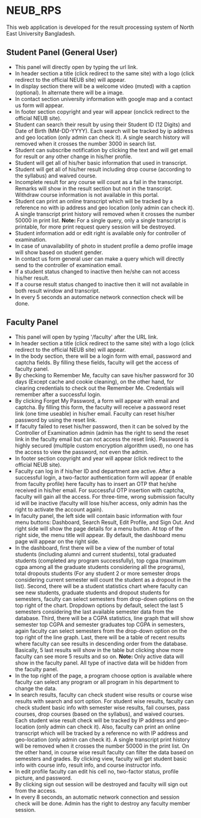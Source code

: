 # NEUB_RPS
This web application is developed for the result processing system of North East University Bangladesh.

<h2>Student Panel (General User)</h2>
<ul>
    <li>This panel will directly open by typing the url link.</li>
    <li>In header section a title  (click redirect to the same site) with a logo (click redirect to the official NEUB site) will appear.</li>
    <li>In display section there will be a welcome video (muted) with a caption (optional). In alternate there will be a image.</li>
    <li>In contact section university information with google map and a contact us form will appear.</li>
    <li>In footer section copyright and year will appear (onclick redirect to the official NEUB site).</li>
    <li>Student can search their result by using their Student ID (12 Digits) and Date of Birth (MM-DD-YYYY). Each search will be tracked by ip address and geo location (only admin can check it). A single search history will removed when it crosses the number 3000 in search list.</li>
    <li>Student can subscribe notification by clicking the text and will get email for result or any other change in his/her profile.</li>
    <li>Student will get all of his/her basic information that used in transcript.</li>
    <li>Student will get all of his/her result including drop course (according to the syllabus) and waived course.</li>
    <li>Incomplete result for any course will count as a fail in the transcript. Remarks will show in the result section but not in the transcript. Withdraw course information is not available in this portal.</li>
    <li>Student can print an online transcript which will be tracked by a reference no with ip address and geo location (only admin can check it). A single transcript print history will removed when it crosses the number 50000 in print list. <b>Note: </b>For a single query, only a single transcript is printable, for more print request query session will be destroyed.</li>
    <li>Student information add or edit right is available only for controller of examination.</li>
    <li>In case of unavailability of photo in student profile a demo profile image will show based on student gender.</li>
    <li>In contact us form general user can make a query which will directly send to the controller of examination email.</li>
    <li>If a student status changed to inactive then he/she can not access his/her result.</li>
    <li>If a course result status changed to inactive then it will not available in both result window and transcript.</li>
    <li>In every 5 seconds an automatice network connection check will be done.</li>
</ul>
    
<h2>Faculty Panel</h2>
<ul>
    <li>This panel will open by typing '/faculty' after the URL link.</li>
    <li>In header section a title  (click redirect to the same site) with a logo (click redirect to the official NEUB site) will appear.</li>
    <li>In the body section, there will be a login form with email, password and captcha fields. By filling these fields, faculty will get the access of faculty panel.</li>
    <li>By checking to Remember Me, faculty can save his/her password for 30 days (Except cache and cookie cleaning), on the other hand, for clearing credentials to check out the Remember Me. Credentials will remember after a successful login.</li>
    <li>By clicking Forget My Password, a form will appear with email and captcha. By filling this form, the faculty will receive a password reset link (one time useable) in his/her email. Faculty can reset his/her password by using the reset link.</li>
    <li>If faculty failed to reset his/her password, then it can be solved by the Controller of Examination admin (admin has the right to send the reset link in the faculty email but can not access the reset link). Password is highly secured (multiple custom encryption algorithm used), no one has the access to view the password, not even the admin.</li>
    <li>In footer section copyright and year will appear (click redirect to the official NEUB site).</li>
    <li>Faculty can log in if his/her ID and department are active. After a successful login, a two-factor authentication form will appear (if enable from faculty profile) here faculty has to insert an OTP that he/she received in his/her email. For successful OTP insertion with captcha, faculty will gain all the access. For three-time, wrong submission faculty id will be inactive (faculty will lose his/her access, only admin has the right to activate the account again).</li>
    <li>In faculty panel, the left side will contain basic information with four menu buttons: Dashboard, Search Result, Edit Profile, and Sign Out. And right side will show the page details for a menu button. At top of the right side, the menu title will appear. By default, the dashboard menu page will appear on the right side.</li>
    <li>In the dashboard, first there will be a view of the number of total students (including alumni and current students), total graduated students (completed any program successfully), top cgpa (maximum cgpa among all the graduate students considering all the programs), total dropouts students (For any student 2 or more semester drops considering current semester will count the student as a dropout in the list). Second, there will be a student statistics chart where faculty can see new students, graduate students and dropout students for semesters, faculty can select semesters from drop-down options on the top right of the chart. Dropdown options by default, select the last 5 semesters considering the last available semester data from the database. Third, there will be a CGPA statistics, line graph that will show semester top CGPA and semester graduates top CGPA in semesters, again faculty can select semesters from the drop-down option on the top right of the line graph. Last, there will be a table of recent results where faculty can see results in descending order from the database. Basically, 5 last results will show in the table but clicking show more faculty can see more 5 results and so on. <b>Note: </b>Only active data will show in the faculty panel. All type of inactive data will be hidden from the faculty panel.</li>
    <li>In the top right of the page, a program choose option is available where faculty can select any program or all program in his department to change the data. </li>
    <li>In search results, faculty can check student wise results or course wise results with search and sort option. For student wise results, faculty can check student basic info with semester wise results, fail courses, pass courses, drop courses (based on the syllabus), and waived courses. Each student wise result check will be tracked by IP address and geo-location (only admin can check it). Also, faculty can print an online transcript which will be tracked by a reference no with IP address and geo-location (only admin can check it). A single transcript print history will be removed when it crosses the number 50000 in the print list. On the other hand, in course wise result faculty can filter the data based on semesters and grades. By clicking view, faculty will get student basic info with course info, result info, and course instructor info. </li>
    <li>In edit profile faculty can edit his cell no, two-factor status, profile picture, and password.</li>
    <li>By clicking sign out session will be destroyed and faculty will sign out from the access.</li>
    <li>In every 8 seconds, an automatic network connection and session check will be done. Admin has the right to destroy any faculty member session.</li>
</ul>


